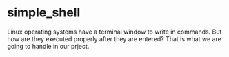 # simple_shell
Linux operating systems have a terminal window to write in commands. But how are they executed properly after they are entered?
That is what we are going to handle in our prject.
